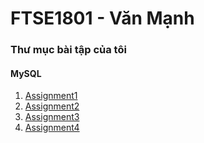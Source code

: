 # FTSE1801 - Văn Mạnh
### Thư mục bài tập của tôi

#### MySQL
1. [Assignment1](https://github.com/FASTTRACKSE/FTSE1801.LP4/blob/master/VanManh/MySQL/ASM1.sql)
2. [Assignment2](https://github.com/FASTTRACKSE/FTSE1801.LP4/blob/master/VanManh/MySQL/BaiTap_ASM2.txt)
3. [Assignment3](https://github.com/FASTTRACKSE/FTSE1801.LP4/blob/master/VanManh/MySQL/baiTap_ASM3.txt)
4. [Assignment4](https://github.com/FASTTRACKSE/FTSE1801.LP4/tree/master/VanManh/MySQL/baiTap_ASM4)